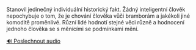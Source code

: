 
Stanovil jedinečný individuální historický fakt. Žádný inteligentní člověk nepochybuje o tom, že je chování člověka vůči bramborám a jakékoli jiné komoditě proměnlivé. Různí lidé hodnotí stejné věci různě a hodnocení jednoho člověka se s měnícími se podmínkami mění.

[🔊 Poslechnout audio](/data/7-paragraphs/audio/chapter_19/para_001-Stanovil-jedinen-individuln-historick-fakt.mp3)

